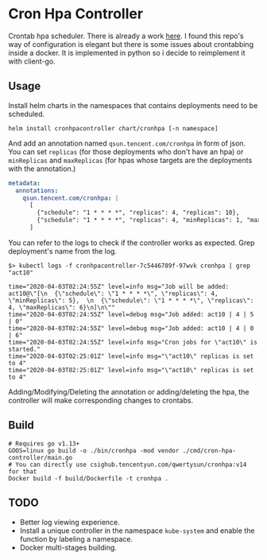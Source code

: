 # Cron Hpa Controller
Crontab hpa scheduler. There is already a work [here](https://github.com/amelbakry/kube-schedule-scaler/). 
I found this repo's way of configuration is elegant but there is some issues about crontabbing inside a docker.
It is implemented in python so i decide to reimplement it with client-go.

## Usage
Install helm charts in the namespaces that contains deployments need to be scheduled.

```shell script
helm install cronhpacontroller chart/cronhpa [-n namespace]
```

And add an annotation named `qsun.tencent.com/cronhpa` in form of json.
You can set `replicas` (for those deployments who don't have an hpa) or `minReplicas` and `maxReplicas` 
(for hpas whose targets are the deployments with the annotation.)

```yaml
metadata:
  annotations:
    qsun.tencent.com/cronhpa: |
      [
        {"schedule": "1 * * * *", "replicas": 4, "replicas": 10},
        {"schedule": "1 * * * *", "replicas": 4, "minReplicas": 1, "maxReplicas": 20}
      ]
```

You can refer to the logs to check if the controller works as expected. Grep deployment's name from the log.
```
$> kubectl logs -f cronhpacontroller-7c5446789f-97wvk cronhpa | grep "act10"

time="2020-04-03T02:24:55Z" level=info msg="Job will be added: act10@\"[\n  {\"schedule\": \"1 * * * *\", \"replicas\": 4, \"minReplicas\": 5},  \n  {\"schedule\": \"1 * * * *\", \"replicas\": 4, \"maxReplicas\": 6}\n]\n\""
time="2020-04-03T02:24:55Z" level=debug msg="Job added: act10 | 4 | 5 | 0"
time="2020-04-03T02:24:55Z" level=debug msg="Job added: act10 | 4 | 0 | 6"
time="2020-04-03T02:24:55Z" level=info msg="Cron jobs for \"act10\" is started."
time="2020-04-03T02:25:01Z" level=info msg="\"act10\" replicas is set to 4"
time="2020-04-03T02:25:01Z" level=info msg="\"act10\" replicas is set to 4"
```

Adding/Modifying/Deleting the annotation or adding/deleting the hpa, the controller will make corresponding changes to crontabs. 

## Build
```shell script
# Requires go v1.13+
GOOS=linux go build -o ./bin/cronhpa -mod vendor ./cmd/cron-hpa-controller/main.go
# You can directly use csighub.tencentyun.com/qwertysun/cronhpa:v14 for that
Docker build -f build/Dockerfile -t cronhpa .
```

## TODO
+ Better log viewing experience.
+ Install a unique controller in the namespace `kube-system` and enable the function by labeling a namespace.
+ Docker multi-stages building.
